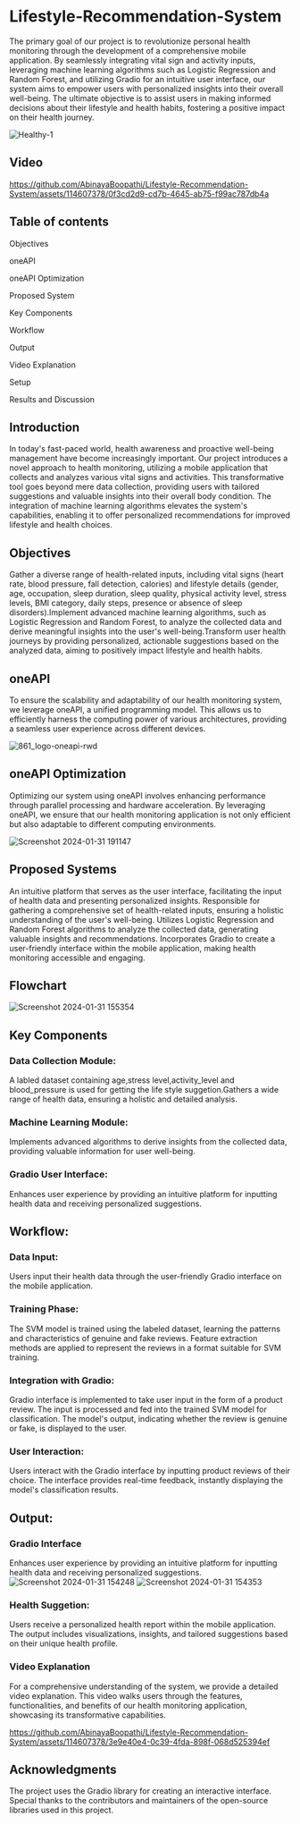 # Lifestyle-Recommendation-System
The primary goal of our project is to revolutionize personal health monitoring through the development of a comprehensive mobile application. By seamlessly integrating vital sign and activity inputs, leveraging machine learning algorithms such as Logistic Regression and Random Forest, and utilizing Gradio for an intuitive user interface, our system aims to empower users with personalized insights into their overall well-being. The ultimate objective is to assist users in making informed decisions about their lifestyle and health habits, fostering a positive impact on their health journey.

![Healthy-1](https://github.com/AbinayaBoopathi/Lifestyle-Recommendation-System/assets/114607378/44b05e86-20e4-487c-9f12-2cc959f99762)

## Video

https://github.com/AbinayaBoopathi/Lifestyle-Recommendation-System/assets/114607378/0f3cd2d9-cd7b-4645-ab75-f99ac787db4a

## Table of contents

Objectives

oneAPI

oneAPI Optimization

Proposed System

Key Components

Workflow

Output

Video Explanation

Setup

Results and Discussion

## Introduction

In today's fast-paced world, health awareness and proactive well-being management have become increasingly important. Our project introduces a novel approach to health monitoring, utilizing a mobile application that collects and analyzes various vital signs and activities. This transformative tool goes beyond mere data collection, providing users with tailored suggestions and valuable insights into their overall body condition. The integration of machine learning algorithms elevates the system's capabilities, enabling it to offer personalized recommendations for improved lifestyle and health choices.

## Objectives

Gather a diverse range of health-related inputs, including vital signs (heart rate, blood pressure, fall detection, calories) and lifestyle details (gender, age, occupation, sleep duration, sleep quality, physical activity level, stress levels, BMI category, daily steps, presence or absence of sleep disorders).Implement advanced machine learning algorithms, such as Logistic Regression and Random Forest, to analyze the collected data and derive meaningful insights into the user's well-being.Transform user health journeys by providing personalized, actionable suggestions based on the analyzed data, aiming to positively impact lifestyle and health habits.

 ## oneAPI

To ensure the scalability and adaptability of our health monitoring system, we leverage oneAPI, a unified programming model. This allows us to efficiently harness the computing power of various architectures, providing a seamless user experience across different devices.

![861_logo-oneapi-rwd](https://github.com/AbinayaBoopathi/Lifestyle-Recommendation-System/assets/114607378/07c36d5d-60fa-4c5a-9856-2afe86fd4fca)


## oneAPI Optimization

Optimizing our system using oneAPI involves enhancing performance through parallel processing and hardware acceleration. By leveraging oneAPI, we ensure that our health monitoring application is not only efficient but also adaptable to different computing environments.

![Screenshot 2024-01-31 191147](https://github.com/AbinayaBoopathi/Lifestyle-Recommendation-System/assets/114607378/810c54ba-a485-4f33-a998-39d74fe94e99)


## Proposed Systems

An intuitive platform that serves as the user interface, facilitating the input of health data and presenting personalized insights. Responsible for gathering a comprehensive set of health-related inputs, ensuring a holistic understanding of the user's well-being. Utilizes Logistic Regression and Random Forest algorithms to analyze the collected data, generating valuable insights and recommendations. Incorporates Gradio to create a user-friendly interface within the mobile application, making health monitoring accessible and engaging.

## Flowchart

![Screenshot 2024-01-31 155354](https://github.com/AbinayaBoopathi/Lifestyle-Recommendation-System/assets/114607378/eaf72459-402e-45de-8816-ba41e3ce8145)

## Key Components

### Data Collection Module:

A labled dataset containing age,stress level,activity_level and blood_pressure is used for getting the life style suggetion.Gathers a wide range of health data, ensuring a holistic and detailed analysis.

### Machine Learning Module:

Implements advanced algorithms to derive insights from the collected data, providing valuable information for user well-being.

### Gradio User Interface:

Enhances user experience by providing an intuitive platform for inputting health data and receiving personalized suggestions.


## Workflow:

### Data Input:

Users input their health data through the user-friendly Gradio interface on the mobile application.

### Training Phase:

The SVM model is trained using the labeled dataset, learning the patterns and characteristics of genuine and fake reviews.
Feature extraction methods are applied to represent the reviews in a format suitable for SVM training.

### Integration with Gradio:

Gradio interface is implemented to take user input in the form of a product review.
The input is processed and fed into the trained SVM model for classification.
The model's output, indicating whether the review is genuine or fake, is displayed to the user.

### User Interaction:

Users interact with the Gradio interface by inputting product reviews of their choice.
The interface provides real-time feedback, instantly displaying the model's classification results.


## Output:

### Gradio Interface

Enhances user experience by providing an intuitive platform for inputting health data and receiving personalized suggestions.
![Screenshot 2024-01-31 154248](https://github.com/AbinayaBoopathi/Lifestyle-Recommendation-System/assets/114607378/7cfd30a2-4286-4f78-9e28-67f215174056)
![Screenshot 2024-01-31 154353](https://github.com/AbinayaBoopathi/Lifestyle-Recommendation-System/assets/114607378/90d90d34-d677-4ecd-a19d-915aa64050ed)


### Health Suggetion:
Users receive a personalized health report within the mobile application. The output includes visualizations, insights, and tailored suggestions based on their unique health profile.

### Video Explanation

For a comprehensive understanding of the system, we provide a detailed video explanation. This video walks users through the features, functionalities, and benefits of our health monitoring application, showcasing its transformative capabilities.


https://github.com/AbinayaBoopathi/Lifestyle-Recommendation-System/assets/114607378/3e9e40e4-0c39-4fda-898f-068d525394ef


## Acknowledgments

The project uses the Gradio library for creating an interactive interface. Special thanks to the contributors and maintainers of the open-source libraries used in this project.















